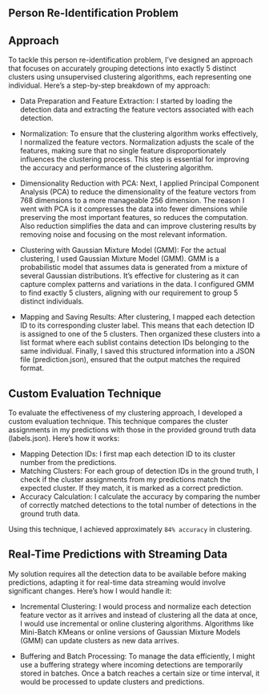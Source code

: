 ## Person Re-Identification Problem

Approach
--------
To tackle this person re-identification problem, I’ve designed an approach that focuses on accurately grouping detections into exactly 5 distinct clusters using unsupervised clustering algorithms, each representing one individual. Here’s a step-by-step breakdown of my approach:

- Data Preparation and Feature Extraction: I started by loading the detection data and extracting the feature vectors associated with each detection. 

- Normalization: To ensure that the clustering algorithm works effectively, I normalized the feature vectors. Normalization adjusts the scale of the features, making sure that no single feature disproportionately influences the clustering process. This step is essential for improving the accuracy and performance of the clustering algorithm.

- Dimensionality Reduction with PCA: Next, I applied Principal Component Analysis (PCA) to reduce the dimensionality of the feature vectors from 768 dimensions to a more manageable 256 dimension. The reason I went with PCA is it compresses the data into fewer dimensions while preserving the most important features, so reduces the computation. Also reduction simplifies the data and can improve clustering results by removing noise and focusing on the most relevant information.

- Clustering with Gaussian Mixture Model (GMM): For the actual clustering, I used Gaussian Mixture Model (GMM). GMM is a probabilistic model that assumes data is generated from a mixture of several Gaussian distributions. It’s effective for clustering as it can capture complex patterns and variations in the data. I configured GMM to find exactly 5 clusters, aligning with our requirement to group 5 distinct individuals.

- Mapping and Saving Results: After clustering, I mapped each detection ID to its corresponding cluster label. This means that each detection ID is assigned to one of the 5 clusters. Then organized these clusters into a list format where each sublist contains detection IDs belonging to the same individual. Finally, I saved this structured information into a JSON file (prediction.json), ensured that the output matches the required format.


Custom Evaluation Technique
---------------------------
To evaluate the effectiveness of my clustering approach, I developed a custom evaluation technique. This technique compares the cluster assignments in my predictions with those in the provided ground truth data (labels.json). Here’s how it works:

- Mapping Detection IDs: I first map each detection ID to its cluster number from the predictions.
- Matching Clusters: For each group of detection IDs in the ground truth, I check if the cluster assignments from my predictions match the expected cluster. If they match, it is marked as a correct prediction.
- Accuracy Calculation: I calculate the accuracy by comparing the number of correctly matched detections to the total number of detections in the ground truth data.

Using this technique, I achieved approximately `84% accuracy` in clustering.


## Real-Time Predictions with Streaming Data
My solution requires all the detection data to be available before making predictions, adapting it for real-time data streaming would involve significant changes. Here’s how I would handle it:

- Incremental Clustering: I would process and normalize each detection feature vector as it arrives and instead of clustering all the data at once, I would use incremental or online clustering algorithms. Algorithms like Mini-Batch KMeans or online versions of Gaussian Mixture Models (GMM) can update clusters as new data arrives.

- Buffering and Batch Processing: To manage the data efficiently, I might use a buffering strategy where incoming detections are temporarily stored in batches. Once a batch reaches a certain size or time interval, it would be processed to update clusters and predictions.